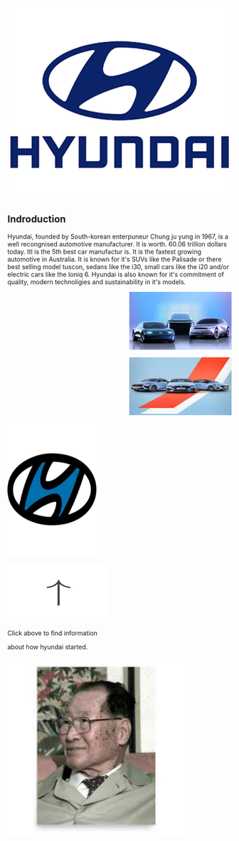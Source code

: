 <!DOCTYPE html>
<html>
<body>

<p align="center">
<img src="hyundai.png" width="500 height="500"/>


<h2 align="left"> Indroduction </h2>
<p align="left"> Hyundai, founded by  South-korean enterpuneur Chung ju yung in 1967, is a well recongnised automotive manufacturer. It is worth. 60.06 trillion dollars today. ItI is the 5th best car manufactur is. It is the fastest growing automotive in Australia. It is known for it's SUVs like the Palisade or there best selling model tuscon, sedans like the i30, small cars like the i20  and/or electric cars like the Ioniq 6. Hyundai is also known for it's commitment of quality, modern technoligies and sustainability in it's models. </p>
<p align="right">
<img src="hundaui.jpg" width="230" height="130"/>
<p align="right">
<img src="download.jpg" width="230" height="130"/>




<a href="https://github.com/yug233/Advirtisement-for-Hyundai/blob/main/README.md"><img src="2874201.jpg" alt="what you want audio descriptions to call it" style="width:200px;height:300px;"></a>
<p align="left">
<img src="feature.png" width="230" height="130"/>
<p align="left"> Click above to find information </p>
<p align="left"> about how hyundai started.





<a href="https://github.com/yug233/Who-is-Chung-Ju-Yung"><img src="images (1).jpeg" alt="what you want audio descriptions to call it" style="width:400px;height:400px;"></a>

